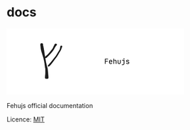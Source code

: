 # docs

![Fehujs](https://raw.githubusercontent.com/fehujs/logos/refs/heads/main/fehu-banner.png)

Fehujs official documentation

Licence: [MIT](https://github.com/fehujs/docs/blob/main/LICENSE)
